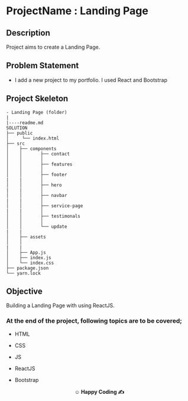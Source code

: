 # ProjectName : Landing Page

## Description

Project aims to create a Landing Page.

## Problem Statement

- I add a new project to my portfolio. I used React and  Bootstrap 

## Project Skeleton

```
- Landing Page (folder)
|
|----readme.md         
SOLUTION
├── public
│     └── index.html
├── src
│    ├── components
│    │       ├── contact
│    │       │     
│    │       ├── features
│    │       │
│    │       ├── footer
|    |       │
│    │       ├── hero
|    |       │
│    │       ├── navbar
|    |       │
│    │       ├── service-page
|    |       │
│    │       ├── testimonals
│    │       │     
│    │       └── update
|    |   
│    ├── assets
│    │       
|    |
│    ├── App.js
│    ├── index.js
│    └── index.css
├── package.json
└── yarn.lock
```
## Objective

Building a Landing Page with using ReactJS.

### At the end of the project, following topics are to be covered;

- HTML

- CSS

- JS

- ReactJS

- Bootstrap


**<p align="center">&#9786; Happy Coding &#9997;</p>**